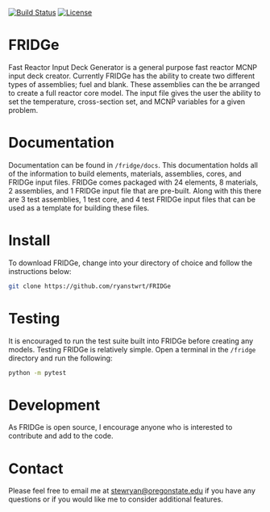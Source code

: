 [![Build Status](https://travis-ci.org/ryanstwrt/svg?branch=master)](https://travis-ci.org/ryanstwrt/FRIDGe)
[![License](https://img.shields.io/badge/license-MIT-blue.svg)](https://opensource.org/licenses/MIT)

# FRIDGe
Fast Reactor Input Deck Generator is a general purpose fast reactor MCNP input deck creator.
Currently FRIDGe has the ability to create two different types of assemblies; fuel and blank.
These assemblies can the be arranged to create a full reactor core model.
The input file gives the user the ability to set the temperature, cross-section set, and MCNP variables for a given problem.

# Documentation

Documentation can be found in ```/fridge/docs```.
This documentation holds all of the information to build elements, materials, assemblies, cores, and FRIDGe input files.
FRIDGe comes packaged with 24 elements, 8 materials, 2 assemblies, and 1 FRIDGe input file that are pre-built.
Along with this there are 3 test assemblies, 1 test core, and 4 test FRIDGe input files that can be used as a template for building these files.

# Install

To download FRIDGe, change into your directory of choice and follow the instructions below:

```bash
git clone https://github.com/ryanstwrt/FRIDGe
```

# Testing

It is encouraged to run the test suite built into FRIDGe before creating any models. Testing FRIDGe is relatively simple.
Open a terminal in the ```/fridge``` directory and run the following:

```bash
python -m pytest
```

# Development

As FRIDGe is open source, I encourage anyone who is interested to contribute and add to the code.

# Contact

Please feel free to email me at stewryan@oregonstate.edu if you have any questions or if you would like me to consider additional features.